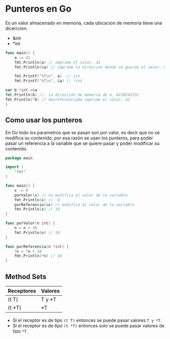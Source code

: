 # Punteros en Go

Es un valor almacenado en memoria, cada ubicacion de memoria tiene una dicerrcion.
* &int
* *int

```go
func main() {
    a := 42
    fmt.Println(a) // imprime el valor, 42
    fmt.Println(&a) // imprime la direccion donde se guarda el valor, 0x10242332

    fmt.Printf("%T\n", a)  // int
    fmt.Printf("%T\n", &a) // *int

var b *int =&a
fmt.Println(b) //  la dirección de memoria de a, 0x10242332
fmt.Println(*b) // desreferenciado imprime el valor, 42
}

```

## Como usar los punteros

En Go todo los parametros que se pasan son por valor, es decir que no se modifica su contenido, por esa razón se usan los punteros, para poder pasar un referencia a la variable que se quiere pasar y poder modificar su contenido.

```go
package main

import (
	"fmt"
)

func main() {
    x := 0
    porValor(x) // no modifica el valor de la variable
    fmt.Println(x) //  0
    porReferencia(&x) // modifica el valor de la variable
    fmt.Println(x) // 10
}

func porValor(n int) {
    n = n + 10
    fmt.Println(n) // 10
}

func porReferencia(n *int) {
    *n = *n + 10
    fmt.Println(*n) // 10
}
```

## Method Sets

| Receptores    | Valores   |
|---------------|-----------|
|    (t T)      |  T y *T   |
|    (t *T)     |   *T      |


* Si el receptor es de tipo `(t T)` entonces se puede pasar valores `T y *T`.
* Si el receptor es de tipo `(t *T)` entonces solo se puede pasar valores de tipo `*T`.
